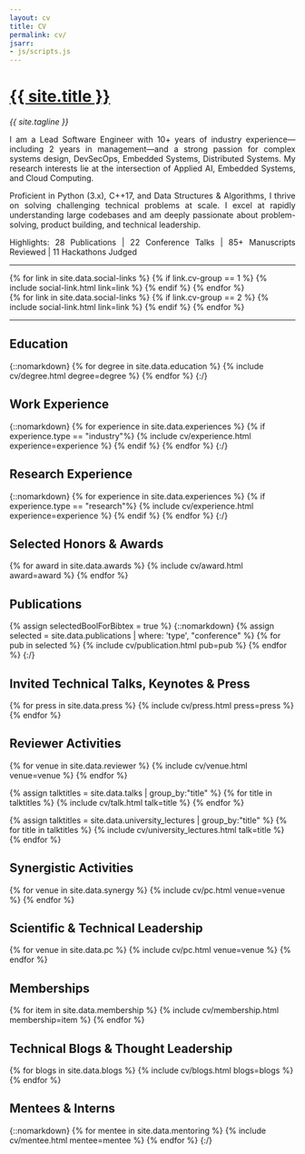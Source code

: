 ```yaml
---
layout: cv
title: CV
permalink: cv/
jsarr:
- js/scripts.js
---
```


<h1 id="cv-title"><a href="{{ site.url }}"> {{ site.title }} </a></h1>

<p id="cv-subtitle"><i> {{ site.tagline }} </i></p>


<div style="text-align: justify;">
    I am a Lead Software Engineer with 10+ years of industry experience—including 2 years in management—and a strong passion for complex systems design, DevSecOps, Embedded Systems, Distributed Systems.
    My research interests lie at the intersection of Applied AI, Embedded Systems, and Cloud Computing.

<p>
    Proficient in Python (3.x), C++17, and Data Structures & Algorithms, I thrive on solving challenging technical problems at scale. 
    I excel at rapidly understanding large codebases and am deeply passionate about problem-solving, product building, and technical leadership.
</p>

<p>
    Highlights: 28 Publications | 22 Conference Talks | 85+  Manuscripts Reviewed | 11 Hackathons Judged
</p>

</div>

***

<div class="cv-image-links-wrapper">
	<div class="cv-image-links">
		{% for link in site.data.social-links %}
			{% if link.cv-group == 1 %}
				{% include social-link.html link=link %}
			{% endif %}
		{% endfor %}
	</div>
	<div class="cv-image-links">
		{% for link in site.data.social-links %}
			{% if link.cv-group == 2 %}
				{% include social-link.html link=link %}
			{% endif %}
		{% endfor %}
	</div>
</div>

***

## Education
{::nomarkdown}
{% for degree in site.data.education %}
{% include cv/degree.html degree=degree %}
{% endfor %}
{:/}

## Work Experience
{::nomarkdown}
{% for experience in site.data.experiences %}
{% if experience.type == "industry"%}
{% include cv/experience.html experience=experience %}
{% endif %}
{% endfor %}
{:/}

## Research Experience

{::nomarkdown}
{% for experience in site.data.experiences %}
{% if experience.type == "research"%}
{% include cv/experience.html experience=experience %}
{% endif %}
{% endfor %}
{:/}

## Selected Honors & Awards

{% for award in site.data.awards %}
{% include cv/award.html award=award %}
{% endfor %}


## Publications

{% assign selectedBoolForBibtex = true %}
{::nomarkdown}
{% assign selected = site.data.publications | where: 'type', "conference" %}
{% for pub in selected %}
{% include cv/publication.html pub=pub %}
{% endfor %}
{:/}

## Invited Technical Talks, Keynotes & Press

{% for press in site.data.press %}
{% include cv/press.html press=press %}
{% endfor %}

## Reviewer Activities

{% for venue in site.data.reviewer %}
{% include cv/venue.html venue=venue %}
{% endfor %}

{% assign talktitles = site.data.talks | group_by:"title" %}
{% for title in talktitles %}
{% include cv/talk.html talk=title %}
{% endfor %}

{% assign talktitles = site.data.university_lectures | group_by:"title" %}
{% for title in talktitles %}
{% include cv/university_lectures.html talk=title %}
{% endfor %}

## Synergistic Activities

{% for venue in site.data.synergy %}
{% include cv/pc.html venue=venue %}
{% endfor %}


## Scientific & Technical Leadership

{% for venue in site.data.pc %}
{% include cv/pc.html venue=venue %}
{% endfor %}

## Memberships

{% for item in site.data.membership %}
{% include cv/membership.html membership=item %}
{% endfor %}

## Technical Blogs & Thought Leadership

{% for blogs in site.data.blogs %}
{% include cv/blogs.html blogs=blogs %}
{% endfor %}

## Mentees & Interns

{::nomarkdown}
{% for mentee in site.data.mentoring %}
{% include cv/mentee.html mentee=mentee %}
{% endfor %}
{:/}
